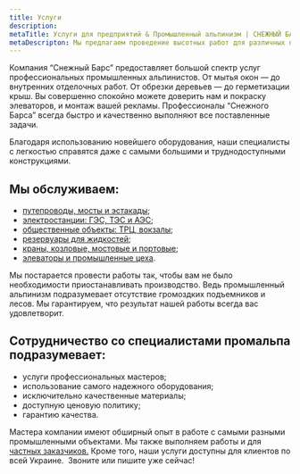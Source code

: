 ```yaml
---
title: Услуги
description: 
metaTitle: Услуги для предприятий & Промышленный альпинизм | СНЕЖНЫЙ БАРС
metaDescripton: Мы предлагаем проведение высотных работ для различных предприятий. Закажите услугу у профессионалов ☎+38 (096) 555-30-92
---
```

Компания “Снежный Барс” предоставляет большой спектр услуг профессиональных промышленных альпинистов. От мытья окон — до внутренних отделочных работ. От обрезки деревьев — до герметизации крыш. Вы совершенно спокойно можете доверить нам и покраску элеваторов, и монтаж вашей рекламы. Профессионалы “Снежного Барса” всегда быстро и качественно выполняют все поставленные задачи.

Благодаря использованию новейшего оборудования, наши специалисты с легкостью справятся даже с самыми большими и труднодоступными конструкциями.

## Мы обслуживаем:

* [путепроводы, мосты и эстакады](/puteprovody-mosty-i-estakady/);
* [электростанции: ГЭС, ТЭС и АЭС](/elektrostancii-ges-tes-aes/);
* [общественные объекты: ТРЦ, вокзалы](/obshhestvennye-obekty-trc-vokzaly/);
* [резервуары для жидкостей](/rezervuary-dlya-zhidkostej/);
* [краны, козловые, мостовые и портовые](/krany-kozlovye-mostovye-portovye/);
* [элеваторы и промышленные цеха](/elevatory-promyshlennye-cexa/).

Мы постарается провести работы так, чтобы вам не было необходимости приостанавливать производство. Ведь промышленный альпинизм подразумевает отсутствие громоздких подъемников и лесов. Мы гарантируем, что результат нашей работы всегда вас удовлетворит.

## Сотрудничество со специалистами промальпа подразумевает:

* услуги профессиональных мастеров;
* использование самого надежного оборудования;
* исключительно качественные материалы;
* доступную ценовую политику;
* гарантию качества.

Мастера компании имеют обширный опыт в работе с самыми разными промышленными объектами. Мы также выполняем работы и для [частных заказчиков.](/dlya-chastnogo-klienta/) Кроме того, наши услуги доступны для клиентов по всей Украине.  Звоните или пишите уже сейчас!
